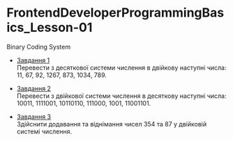 # FrontendDeveloperProgrammingBasics_Lesson-01
Binary Coding System

* [Завдання 1](https://github.com/AlexeyDolgov/FrontendDeveloperProgrammingBasics_Lesson-01/blob/master/FrontendDeveloperProgrammingBasics_Lesson-01/task1/task1.files/sheet001.html)<br>
Перевести з десяткової системи числення в двійкову наступні числа: 11, 67, 92, 1267, 873, 1034, 789.<br>

* [Завдання 2](https://github.com/AlexeyDolgov/FrontendDeveloperProgrammingBasics_Lesson-01/blob/master/FrontendDeveloperProgrammingBasics_Lesson-01/task1/task1.files/sheet002.html)<br>
Перевести з двійкової системи числення в десяткову наступні числа: 10011, 1111001, 10110110, 111000, 1001, 11001101.<br>

* [Завдання 3](https://github.com/AlexeyDolgov/FrontendDeveloperProgrammingBasics_Lesson-01/blob/master/FrontendDeveloperProgrammingBasics_Lesson-01/task1/task1.files/sheet003.html)<br>
Здійснити додавання та віднімання чисел 354 та 87 у двійковій системі числення.<br>
